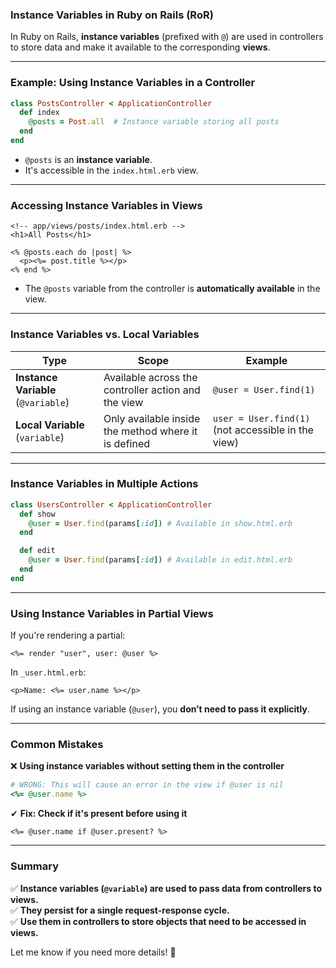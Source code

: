 ### **Instance Variables in Ruby on Rails (RoR)**  

In Ruby on Rails, **instance variables** (prefixed with `@`) are used in controllers to store data and make it available to the corresponding **views**.

---

### **Example: Using Instance Variables in a Controller**  
```ruby
class PostsController < ApplicationController
  def index
    @posts = Post.all  # Instance variable storing all posts
  end
end
```
- `@posts` is an **instance variable**.
- It's accessible in the `index.html.erb` view.

---

### **Accessing Instance Variables in Views**  
```erb
<!-- app/views/posts/index.html.erb -->
<h1>All Posts</h1>

<% @posts.each do |post| %>
  <p><%= post.title %></p>
<% end %>
```
- The `@posts` variable from the controller is **automatically available** in the view.

---

### **Instance Variables vs. Local Variables**
| Type | Scope | Example |
|------|-------|---------|
| **Instance Variable** (`@variable`) | Available across the controller action and the view | `@user = User.find(1)` |
| **Local Variable** (`variable`) | Only available inside the method where it is defined | `user = User.find(1)` (not accessible in the view) |

---

### **Instance Variables in Multiple Actions**
```ruby
class UsersController < ApplicationController
  def show
    @user = User.find(params[:id]) # Available in show.html.erb
  end

  def edit
    @user = User.find(params[:id]) # Available in edit.html.erb
  end
end
```

---

### **Using Instance Variables in Partial Views**
If you're rendering a partial:
```erb
<%= render "user", user: @user %>
```
In `_user.html.erb`:
```erb
<p>Name: <%= user.name %></p>
```

If using an instance variable (`@user`), you **don’t need to pass it explicitly**.

---

### **Common Mistakes**
❌ **Using instance variables without setting them in the controller**  
```ruby
# WRONG: This will cause an error in the view if @user is nil
<%= @user.name %>
```
✔ **Fix: Check if it's present before using it**
```erb
<%= @user.name if @user.present? %>
```

---

### **Summary**
✅ **Instance variables (`@variable`) are used to pass data from controllers to views.**  
✅ **They persist for a single request-response cycle.**  
✅ **Use them in controllers to store objects that need to be accessed in views.**  

Let me know if you need more details! 🚀